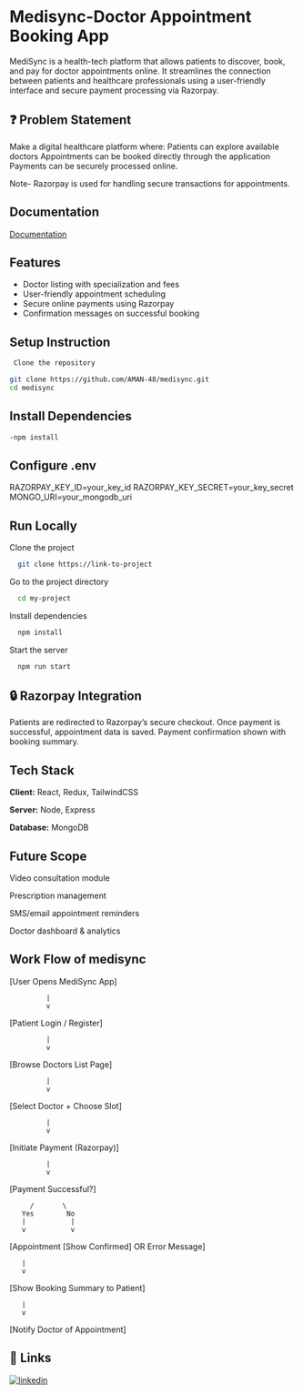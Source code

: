 
# Medisync-Doctor Appointment Booking App

MediSync is a health-tech platform that allows patients to discover, book, and pay for doctor appointments online. It streamlines the connection between patients and healthcare professionals using a user-friendly interface and secure payment processing via Razorpay.




## ❓ Problem Statement

 Make a digital healthcare platform where:
Patients can explore available doctors
Appointments can be booked directly through the application
Payments can be securely processed online.

Note- Razorpay is used for handling secure transactions for appointments.





## Documentation

[Documentation](https://1drv.ms/p/c/2c82f468193248ca/EYCCnrJZAtFNqXmAgdzTua4BQ3XZxlZcqg1bstJzUuee1A?e=XgQ8BO)


## Features

- Doctor listing with specialization and fees
- User-friendly appointment scheduling
- Secure online payments using Razorpay
- Confirmation messages on successful booking



## Setup Instruction


```bash
 Clone the repository

git clone https://github.com/AMAN-48/medisync.git
cd medisync

```
    
## Install Dependencies
```bash
-npm install
```


## Configure .env

RAZORPAY_KEY_ID=your_key_id
RAZORPAY_KEY_SECRET=your_key_secret
MONGO_URI=your_mongodb_uri

## Run Locally

Clone the project

```bash
  git clone https://link-to-project
```

Go to the project directory

```bash
  cd my-project
```

Install dependencies

```bash
  npm install
```

Start the server

```bash
  npm run start
```


## 🔒 Razorpay Integration

Patients are redirected to Razorpay’s secure checkout.
Once payment is successful, appointment data is saved.
Payment confirmation shown with booking summary.

## Tech Stack

**Client:**  React, Redux, TailwindCSS

**Server:** Node, Express

**Database:** MongoDB




## Future Scope

Video consultation module

Prescription management

SMS/email appointment reminders

Doctor dashboard & analytics


## Work Flow of medisync

[User Opens MediSync App]

             |
             v
   [Patient Login / Register]

             |
             v
   [Browse Doctors List Page]

             |
             v
 [Select Doctor + Choose Slot]

             |
             v
   [Initiate Payment (Razorpay)]

             |
             v
   [Payment Successful?]

         /       \
       Yes        No
       |           |
       v           v
[Appointment     [Show
 Confirmed] OR   Error Message]
 
       |
       v
[Show Booking Summary to Patient]

       |
       v
 [Notify Doctor of Appointment]


## 🔗 Links
[![linkedin](https://img.shields.io/badge/linkedin-0A66C2?style=for-the-badge&logo=linkedin&logoColor=white)](https://www.linkedin.com/in/aman-tiwary-ab4262271)
